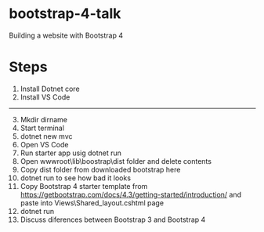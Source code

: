 # bootstrap-4-talk
Building a website with Bootstrap 4

# Steps
1. Install Dotnet core
2. Install VS Code
----

3. Mkdir dirname
4. Start terminal
5. dotnet new mvc
6. Open VS Code
7. Run starter app usig dotnet run
8. Open wwwroot\lib\boostrap\dist folder and delete contents
9. Copy dist folder from downloaded bootstrap here
10. dotnet run to see how bad it looks
10. Copy Bootstrap 4 starter template from 
    https://getbootstrap.com/docs/4.3/getting-started/introduction/
    and paste into Views\Shared\_layout.cshtml page
11. dotnet run
12. Discuss diferences between Bootstrap 3 and Bootstrap 4
